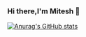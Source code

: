 ### Hi there,I'm Mitesh 👋

[![Anurag's GitHub stats](https://github-readme-stats.vercel.app/api?username=Mitesh00)](https://github.com/anuraghazra/github-readme-stats)
